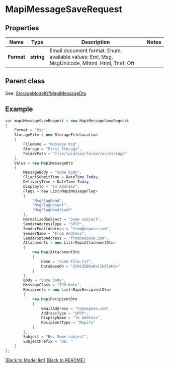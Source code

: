 # MapiMessageSaveRequest
## Properties
Name | Type | Description | Notes
------------ | ------------- | ------------- | -------------
**Format** | **string** | Email document format. Enum, available values: Eml, Msg, MsgUnicode, Mhtml, Html, Tnef, Oft | 

## Parent class

See: [StorageModelOfMapiMessageDto](StorageModelOfMapiMessageDto.md)

## Example
```csharp
var mapiMessageSaveRequest = new MapiMessageSaveRequest
{
    Format = "Msg",
    StorageFile = new StorageFileLocation
    {
        FileName = "message.msg",
        Storage = "First Storage",
        FolderPath = "file/location/folder/on/storage"
    },
    Value = new MapiMessageDto
    {
        MessageBody = "Some body",
        ClientSubmitTime = DateTime.Today,
        DeliveryTime = DateTime.Today,
        DisplayTo = "To Address",
        Flags = new List<MapiMessageFlag>
        {
            "MsgFlagRead",
            "MsgFlagUnsent",
            "MsgFlagHasAttach"
        },
        NormalizedSubject = "Some subject",
        SenderAddressType = "SMTP",
        SenderEmailAddress = "from@aspose.com",
        SenderName = "From Address",
        SenderSmtpAddress = "from@aspose.com",
        Attachments = new List<MapiAttachmentDto>
        {
            new MapiAttachmentDto
            {
                Name = "some-file.txt",
                DataBase64 = "U29tZSBmaWxlIHRleHQ="
            }
        },
        Body = "Some body",
        MessageClass = "IPM.Note",
        Recipients = new List<MapiRecipientDto>
        {
            new MapiRecipientDto
            {
                EmailAddress = "to@aspose.com",
                AddressType = "SMTP",
                DisplayName = "To Address",
                RecipientType = "MapiTo"
            }
        },
        Subject = "Re: Some subject",
        SubjectPrefix = "Re: "
    }
};
```

[[Back to Model list]](Models.md) [[Back to README]](README.md)

